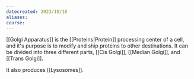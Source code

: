 ```yaml
---
datecreated: 2023/10/16
aliases: 
course:
---
```

[[Golgi Apparatus]] is the [[Proteins|Protein]] processing center of a cell, and it's purpose is to modify and ship proteins to other destinations. It can be divided into three different parts, [[Cis Golgi]], [[Median Golgi]], and [[Trans Golgi]]. 

It also produces [[Lysosomes]]. 